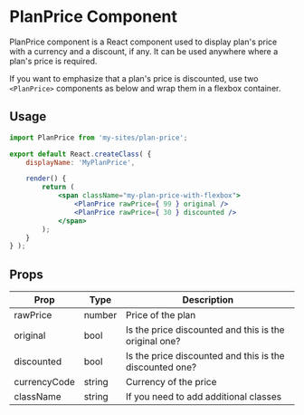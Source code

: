 PlanPrice Component
=============

PlanPrice component is a React component used to display plan's price with a currency and a discount, if any.
It can be used anywhere where a plan's price is required.

If you want to emphasize that a plan's price is discounted, use two `<PlanPrice>` components as below and wrap them in a
flexbox container.

## Usage

```jsx
import PlanPrice from 'my-sites/plan-price';

export default React.createClass( {
	displayName: 'MyPlanPrice',

	render() {
		return (
			<span className="my-plan-price-with-flexbox">
				<PlanPrice rawPrice={ 99 } original />
				<PlanPrice rawPrice={ 30 } discounted />
			</span>
		);
	}
} );

```

## Props

| Prop         | Type   | Description                                               |
| ----         | -------| -----------                                               |
| rawPrice     | number | Price of the plan                                         |
| original     | bool   | Is the price discounted and this is the original one?     |
| discounted     | bool   | Is the price discounted and this is the discounted one?   |
| currencyCode | string | Currency of the price                                     |
| className    | string | If you need to add additional classes                     |

